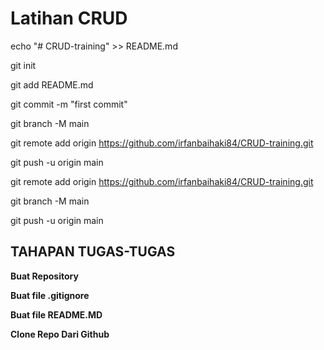 # Latihan CRUD

echo "# CRUD-training" >> README.md

git init

git add README.md

git commit -m "first commit"

git branch -M main

git remote add origin https://github.com/irfanbaihaki84/CRUD-training.git

git push -u origin main

git remote add origin https://github.com/irfanbaihaki84/CRUD-training.git

git branch -M main

git push -u origin main

## TAHAPAN TUGAS-TUGAS

**Buat Repository**

**Buat file .gitignore**

**Buat file README.MD**

**Clone Repo Dari Github**
